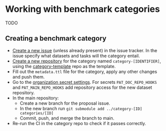 # Working with benchmark categories

TODO

## Creating a benchmark category

- [Create a new issue](https://github.com/RiverBench/RiverBench/issues/new/choose) (unless already present) in the issue tracker. In the issue specify what datasets and tasks will the category entail.
- [Create a new repository](https://github.com/new?template_name=category-template&template_owner=RiverBench) for the category named `category-[IDENTIFIER]`, using the [category-template](https://github.com/RiverBench/category-template) repo as the template.
- Fill out the `metadata.ttl` file for the category, apply any other changes and push them.
- Go to the [organization secret settings](https://github.com/organizations/RiverBench/settings/secrets/actions). For secrets `PAT_DOC_REPO_HOOKS` and `PAT_MAIN_REPO_HOOKS` add repository access for the new dataset repository.
- In the main repository:
    - Create a new branch for the proposal issue.
    - In the new branch run `git submodule add ../category-[ID] categories/[ID]`
    - Commit, push, and merge the branch to main.
- Re-run the CI in the category repo to check if it passes correctly.
